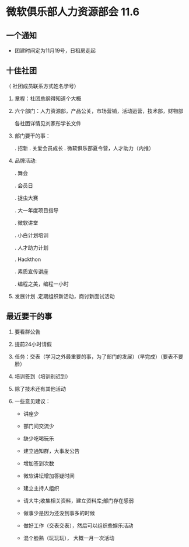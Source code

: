 # 微软俱乐部人力资源部会 11.6

## 一个通知

- 团建时间定为11月19号，日租房走起

## 十佳社团
（ 社团成员联系方式姓名学号）
1. 章程：社团总纲得知道个大概
2. 六个部门：人力资源部，产品公关，市场营销，活动运营，技术部，财物部

    各社团详情见刘家彤学长文件

3. 部门要干的事：

    . 招新
    . 关爱会员成长
    . 微软俱乐部夏令营，人才助力（内推）
4. 品牌活动:

    . 舞会

    . 会员日

    . 捉虫大赛

    . 大一年度项目指导

    . 微软讲堂

    . 小白计划培训

    . 人才助力计划

    . Hackthon

    . 素质宣传讲座

    . 编程之美，编程一小时

5. 发展计划
    .定期组织新活动，商讨新面试活动


## 最近要干的事

1. 要看群公告

2. 提前24小时请假

3. 任务：交表（学习之外最重要的事，为了部门的发展）（早完成）（要表不要脸）

4. 培训签到（培训别迟到）

5. 除了技术还有其他活动

6. 一些意见建议：
    - 讲座少
    - 部门间交流少
    - 缺少吃喝玩乐
    - 建立通知群，大事发公告
    - 增加签到次数
    - 微软讲坛增加答疑时间
    - 建立主持人组织
    - 请大牛;收集相关资料，建立资料库;部门存在感弱


    - 做事少是因为还没到事多的时候
    - 做好工作（交表交表），然后可以组织些娱乐活动
    - 混个脸熟（玩玩玩）， 大概一月一次活动
